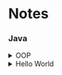 # Notes

### Java

<details>
  <summary>OOP</summary>
  
  - Abstraction: develop classes in terms of their own functionality, instead of their implementation details.
  - Encapsulation: objects hide their internal characteristics and behavior.
    - Hide internal state
    - Usability and maintenance of code
    - Modularity
  - Polymorphism
  - Inheritance
  - Predefined & user-defined types as objects 
  - Message-based
  
  Java not 100% OO becquse of primitives types.
</details>

<details>
  <summary>Hello World</summary>
  
  ```
  public class HelloWorld {
    public static void main(String args[]) {  
      System.out.println("Hello World");  
    }
  }
  ```
</details>

